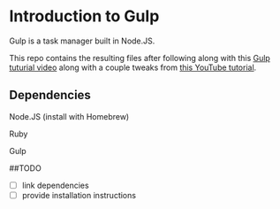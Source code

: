 # Introduction to Gulp

Gulp is a task manager built in Node.JS.

This repo contains the resulting files after following along with this [Gulp tuturial video](http://tagtree.tv/gulp) along with a couple tweaks from [this YouTube tutorial](https://www.youtube.com/watch?v=dwSLFai8ovQ).

## Dependencies

Node.JS (install with Homebrew)

Ruby

Gulp


##TODO
- [ ] link dependencies
- [ ] provide installation instructions

